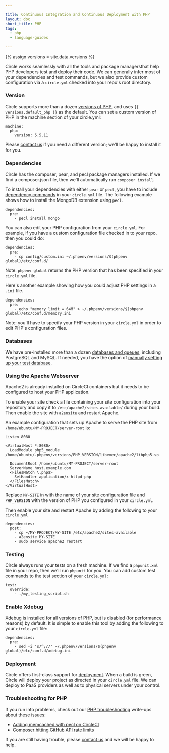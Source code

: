 ```yaml
---

title: Continuous Integration and Continuous Deployment with PHP
layout: doc
short_title: PHP
tags:
  - php
  - language-guides

---
```

{% assign versions = site.data.versions %}

Circle works seamlessly with all the tools and package managersthat
help PHP developers test and deploy their code. We can generally infer
most of your dependencies and test commands, but we also provide custom
configuration via a `circle.yml` checked into your repo's root directory.

### Version

Circle supports more than a dozen [versions of PHP,](/docs/environment#php)
and uses `{{ versions.default_php }}` as the default. You can set a custom
version of PHP in the machine section of your circle.yml:

```
machine:
  php:
    version: 5.5.11
```

Please [contact us](mailto:sayhi@circleci.com)
if you need a different version; we'll be happy to install it for you.

### Dependencies

Circle has the composer, pear, and pecl package managers installed.
If we find a composer.json file, then we'll automatically run `composer install`.

To install your dependencies with either `pear` or `pecl`,
you have to include [dependency commands](/docs/configuration#dependencies)
in your `circle.yml` file.
The following example shows how to install the MongoDB extension using `pecl`.

```
dependencies:
  pre:
    - pecl install mongo
```

You can also edit your PHP configuration from your `circle.yml`. For example, if you have a custom configuration file checked in to your repo, then you could do:

```
dependencies:
  pre:
    - cp config/custom.ini ~/.phpenv/versions/$(phpenv global)/etc/conf.d/
```

<span class='label label-info'>Note:</span>
`phpenv global` returns the PHP version that has been
specified in your `circle.yml` file.

Here's another example showing how you could adjust PHP settings in
a `.ini` file.

```
dependencies:
  pre:
    - echo "memory_limit = 64M" > ~/.phpenv/versions/$(phpenv global)/etc/conf.d/memory.ini
```

<span class='label label-info'>Note:</span>
you'll have to specify your PHP version in your `circle.yml` in order to edit PHP's configuration files.

### Databases

We have pre-installed more than a dozen
[databases and queues](/docs/environment#databases),
including PostgreSQL and MySQL. If needed, you have the option of
[manually setting up your test database](/docs/manually#dependencies).

<h3 id="php-apache">Using the Apache Webserver</h3>

Apache2 is already installed on CircleCI containers but it needs to be
configured to host your PHP application.

To enable your site check a file containing your site configuration into your
repository and copy it to `/etc/apache2/sites-available/` during
your build.
Then enable the site with `a2ensite` and restart Apache.

An example configuration that sets up Apache to serve the PHP site from
`/home/ubuntu/MY-PROJECT/server-root` is:

```
Listen 8080

<VirtualHost *:8080>
  LoadModule php5_module /home/ubuntu/.phpenv/versions/PHP_VERSION/libexec/apache2/libphp5.so

  DocumentRoot /home/ubuntu/MY-PROJECT/server-root
  ServerName host.example.com
  <FilesMatch \.php$>
    SetHandler application/x-httpd-php
  </FilesMatch>
</VirtualHost>
```

Replace `MY-SITE` in with the name of your site configuration
file and `PHP_VERSION` with the version of PHP you configured
in your `circle.yml`.

Then enable your site and restart Apache by adding the following to your `circle.yml`

```
dependencies:
  post:
    - cp ~/MY-PROJECT/MY-SITE /etc/apache2/sites-available
    - a2ensite MY-SITE
    - sudo service apache2 restart
```

### Testing

Circle always runs your tests on a fresh machine. If we find a `phpunit.xml` file in your repo, then we'll run `phpunit` for you. You can add custom test commands to the test section of your `circle.yml`:

```
test:
  override:
    - ./my_testing_script.sh
```

<h3 id="xdebug">Enable Xdebug</h3>

Xdebug is installed for all versions of PHP, but is disabled (for performance reasons) by
default. It is simple to enable this tool by adding the following to your
`circle.yml` file:

```
dependencies:
  pre:
    - sed -i 's/^;//' ~/.phpenv/versions/$(phpenv global)/etc/conf.d/xdebug.ini
```

### Deployment

Circle offers first-class support for [deployment](/docs/configuration#deployment).
When a build is green, Circle will deploy your project as directed
in your `circle.yml` file. We can deploy to PaaS providers as well as to
physical servers under your control.

### Troubleshooting for PHP

If you run into problems, check out our [PHP troubleshooting](/docs/troubleshooting-php)
write-ups about these issues:

*   [Adding memcached with pecl on CircleCI](/docs/php-memcached-compile-error)
*   [Composer hitting GitHub API rate limits](/docs/composer-api-rate-limit)

If you are still having trouble, please
[contact us](mailto:sayhi@circleci.com)
and we will be happy to help.
